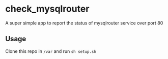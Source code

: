 # check_mysqlrouter
A super simple app to report the status of mysqlrouter service over port 80

## Usage
Clone this repo in ``` /var ``` and run ``` sh setup.sh ```
